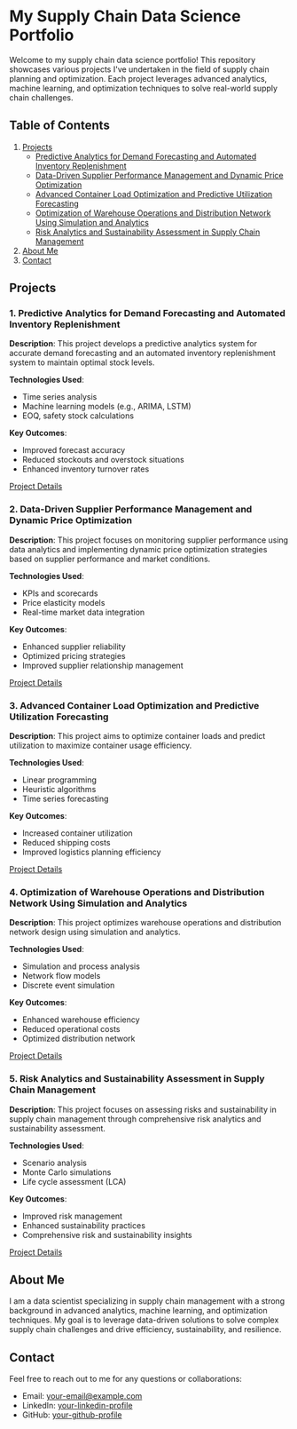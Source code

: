 # My Supply Chain Data Science Portfolio

Welcome to my supply chain data science portfolio! This repository showcases various projects I've undertaken in the field of supply chain planning and optimization. Each project leverages advanced analytics, machine learning, and optimization techniques to solve real-world supply chain challenges.

## Table of Contents

1. [Projects](#projects)
    - [Predictive Analytics for Demand Forecasting and Automated Inventory Replenishment](#1-predictive-analytics-for-demand-forecasting-and-automated-inventory-replenishment)
    - [Data-Driven Supplier Performance Management and Dynamic Price Optimization](#2-data-driven-supplier-performance-management-and-dynamic-price-optimization)
    - [Advanced Container Load Optimization and Predictive Utilization Forecasting](#3-advanced-container-load-optimization-and-predictive-utilization-forecasting)
    - [Optimization of Warehouse Operations and Distribution Network Using Simulation and Analytics](#4-optimization-of-warehouse-operations-and-distribution-network-using-simulation-and-analytics)
    - [Risk Analytics and Sustainability Assessment in Supply Chain Management](#5-risk-analytics-and-sustainability-assessment-in-supply-chain-management)
2. [About Me](#about-me)
3. [Contact](#contact)

## Projects

### 1. Predictive Analytics for Demand Forecasting and Automated Inventory Replenishment

**Description**:
This project develops a predictive analytics system for accurate demand forecasting and an automated inventory replenishment system to maintain optimal stock levels.

**Technologies Used**:
- Time series analysis
- Machine learning models (e.g., ARIMA, LSTM)
- EOQ, safety stock calculations

**Key Outcomes**:
- Improved forecast accuracy
- Reduced stockouts and overstock situations
- Enhanced inventory turnover rates

[Project Details](link-to-project)

### 2. Data-Driven Supplier Performance Management and Dynamic Price Optimization

**Description**:
This project focuses on monitoring supplier performance using data analytics and implementing dynamic price optimization strategies based on supplier performance and market conditions.

**Technologies Used**:
- KPIs and scorecards
- Price elasticity models
- Real-time market data integration

**Key Outcomes**:
- Enhanced supplier reliability
- Optimized pricing strategies
- Improved supplier relationship management

[Project Details](link-to-project)

### 3. Advanced Container Load Optimization and Predictive Utilization Forecasting

**Description**:
This project aims to optimize container loads and predict utilization to maximize container usage efficiency.

**Technologies Used**:
- Linear programming
- Heuristic algorithms
- Time series forecasting

**Key Outcomes**:
- Increased container utilization
- Reduced shipping costs
- Improved logistics planning efficiency

[Project Details](link-to-project)

### 4. Optimization of Warehouse Operations and Distribution Network Using Simulation and Analytics

**Description**:
This project optimizes warehouse operations and distribution network design using simulation and analytics.

**Technologies Used**:
- Simulation and process analysis
- Network flow models
- Discrete event simulation

**Key Outcomes**:
- Enhanced warehouse efficiency
- Reduced operational costs
- Optimized distribution network

[Project Details](link-to-project)

### 5. Risk Analytics and Sustainability Assessment in Supply Chain Management

**Description**:
This project focuses on assessing risks and sustainability in supply chain management through comprehensive risk analytics and sustainability assessment.

**Technologies Used**:
- Scenario analysis
- Monte Carlo simulations
- Life cycle assessment (LCA)

**Key Outcomes**:
- Improved risk management
- Enhanced sustainability practices
- Comprehensive risk and sustainability insights

[Project Details](link-to-project)

## About Me

I am a data scientist specializing in supply chain management with a strong background in advanced analytics, machine learning, and optimization techniques. My goal is to leverage data-driven solutions to solve complex supply chain challenges and drive efficiency, sustainability, and resilience.

## Contact

Feel free to reach out to me for any questions or collaborations:

- Email: [your-email@example.com](mailto:your-email@example.com)
- LinkedIn: [your-linkedin-profile](https://www.linkedin.com/in/your-linkedin-profile)
- GitHub: [your-github-profile](https://github.com/your-github-profile)
